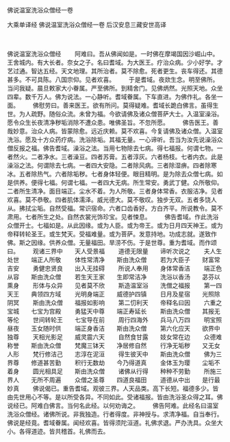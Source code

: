 佛说温室洗浴众僧经一卷


大乘单译经
佛说温室洗浴众僧经一卷
后汉安息三藏安世高译


　　

佛说温室洗浴众僧经
　　阿难曰。吾从佛闻如是。一时佛在摩竭国因沙崛山中。王舍城内。有大长者。奈女之子。名曰耆域。为大医王。疗治众病。少小好学。才艺过通。智达五经。天文地理。其所治者。莫不除愈。死者更生。丧车得还。其德甚多。不可具陈。八国宗仰。见者欢喜。
　　于是耆域。夜欻生念。明至佛所。当问我疑。晨旦敕家大小眷属。严至佛所。到精舍门。见佛炳然。光照天地。众坐四辈。数千万人。佛为说法。一心静听。耆域眷属。下车直进。为佛作礼。各坐一面。
　　佛慰劳曰。善来医王。欲有所问。莫得疑难。耆域长跪白佛言。虽得生世。为人疏野。随俗众流。未曾为福。今欲请佛及诸众僧菩萨大士。入温室澡浴。愿令众生长夜清净秽垢消除不遭众患。唯佛圣旨。不忽所愿。
　　佛告医王。善哉妙意。治众人病。皆蒙除愈。远近庆赖。莫不欢喜。今复请佛及诸众僧。入温室洗浴。愿及十方众药疗病。洗浴除垢。其福无量。一心谛听。吾当为汝先说澡浴众僧反报之福。佛告耆域。澡浴之法。当用七物除去七病。得七福报。何谓七物。一者然火。二者净水。三者澡豆。四者苏膏。五者淳灰。六者杨枝。七者内衣。此是澡浴之法。何谓除去七病。一者四大安隐。二者除风病。三者除湿痹。四者除寒冰。五者除热气。六者除垢秽。七者身体轻便。眼目精明。是为除去众僧七病。如是供养。便得七福。何谓七福。一者四大无病。所生常安。勇武丁健。众所敬仰。二者所生清净。面目端正。尘水不着。为人所敬。三者身体常香。衣服洁净。见者欢喜。莫不恭敬。四者肌体濡泽。威光德大。莫不敬叹。独步无双。五者多饶人从。拂拭尘垢。自然受福。常识宿命。六者口齿香好。方白齐平。所说教令。莫不肃用。七者所生之处。自然衣裳光饰珍宝。见者悚息。
　　佛告耆域。作此洗浴众僧开士。七福如是。从此因缘。或为人臣。或为帝王。或为日月四天神王。或为帝释转轮圣王。或生梵天。受福难量。或为菩萨。发意持地。功成志就。遂致作佛。斯之因缘。供养众僧。无量福田。旱涝不伤。于是世尊。重为耆域。而作颂曰。
　　观诸三界中　　天人受景福
　　道德无限量　　谛听次说之
　　夫人生处世　　端正人所敬
　　体性常清净　　斯由洗众僧
　　若为大臣子　　财富常吉安
　　勇健忠贤良　　出入无挂碍
　　所说人奉用　　身体常香洁
　　端正色从容　　斯由洗众僧
　　若生天王家　　生即常洁净
　　洗浴以香汤　　苾芬以熏身
　　形体与众异　　见者莫不欣
　　斯造温室浴　　洗僧之福报
　　第一四天王　　典领四方域
　　光明身端正　　威德护四镇
　　日月及星宿　　光照除阴冥
　　斯由洗众僧　　福报如影响
　　第二忉利天　　帝释名曰因
　　六重之宝城　　七宝为宫殿
　　勇猛天中尊　　端正寿延长
　　斯由洗众僧　　其报无等伦
　　世间转轮王　　七宝导在前
　　周行四海外　　兵马八万四
　　明宝照昼夜　　玉女随时供
　　端正身香洁　　斯由洗众僧
　　第六化应天　　欲界中独尊
　　天相光影足　　威灵震六天
　　自然食甘露　　妓女常在边
　　众德难称誉　　斯由洗众僧
　　梵魔三钵天　　净居修自然
　　行净无垢秽　　又无女人形
　　梵行修洁己　　志淳在泥洹
　　得生彼天中　　斯由洗众僧
　　佛为三界尊　　修道甚苦勤
　　积行无数劫　　今乃得道真
　　金体玉为璎　　尘垢不着身
　　圆光相具足　　斯由洗众僧
　　诸佛从行得　　种种不劳勤
　　所施三界人　　无所不周遍
　　众僧之圣尊　　四道良福田
　　道德从中出　　是行最妙真
　　佛说偈已。重告耆域。观彼三界。人天品类。高下长短。福德多少。皆由先世用心不等。是以所受各异。不同如此。受诸福报。皆由洗浴圣众得之耳。佛说经已。阿难白佛言。当何名此经。以何劝诲之。
　　佛告阿难。此经名曰温室洗浴众僧经。诸佛所说。非我独造。行者得度。非神授与。求清净福。自当奉行。佛说是经竟。耆域眷属。闻经欢喜。皆得须陀洹道。礼佛求退。严办洗具。众坐大小。各得道迹。皆共稽首。礼佛而去。

 
